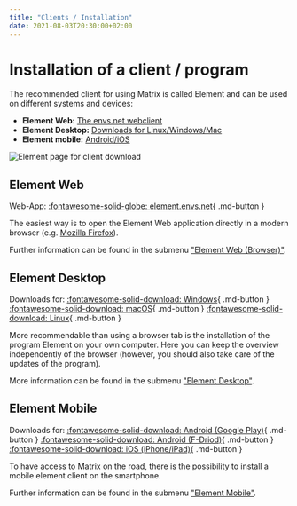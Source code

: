 ```yaml
---
title: "Clients / Installation"
date: 2021-08-03T20:30:00+02:00
---
```


# Installation of a client / program

The recommended client for using Matrix is called Element and can be used on different systems and devices:

- **Element Web:** [The envs.net webclient](#element_web)
- **Element Desktop:** [Downloads for Linux/Windows/Mac](#element_desktop)
- **Element mobile:** [Android/iOS](#element_mobile)

![Element page for client download](/images/12_Element-Download.png "Element page for client download")

## Element Web

Web-App: [:fontawesome-solid-globe: element.envs.net](https://element.envs.net){ .md-button }

The easiest way is to open the Element Web application directly in a modern browser (e.g. [Mozilla Firefox](https://www.mozilla.org/de/firefox/)).

Further information can be found in the submenu ["Element Web (Browser)"](/clients/browser/).

## Element Desktop 

Downloads for: [:fontawesome-solid-download: Windows](https://packages.riot.im/desktop/install/win32/x64/Element%20Setup.exe){ .md-button } [:fontawesome-solid-download: macOS](https://packages.riot.im/desktop/install/macos/Element.dmg){ .md-button } [:fontawesome-solid-download: Linux](/clients/install_linux){ .md-button }

More recommendable than using a browser tab is the installation of the program Element on your own computer. Here you can keep the overview independently of the browser (however, you should also take care of the updates of the program).

More information can be found in the submenu ["Element Desktop"](/clients/desktop/).

## Element Mobile

Downloads for: [:fontawesome-solid-download: Android (Google Play)](https://play.google.com/store/apps/details?id=im.vector.app){ .md-button } [:fontawesome-solid-download: Android (F-Driod)](https://f-droid.org/packages/im.vector.app/){ .md-button } [:fontawesome-solid-download: iOS (iPhone/iPad)](https://apps.apple.com/app/vector/id1083446067){ .md-button }

To have access to Matrix on the road, there is the possibility to install a mobile element client on the smartphone.

Further information can be found in the submenu ["Element Mobile"](/clients/mobile/).
